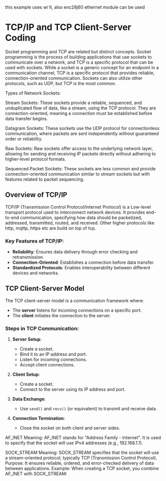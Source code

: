 this example uses wi fi, also enc28j60 ethernet module can be used

# TCP/IP and TCP Client-Server Coding

Socket programming and TCP are related but distinct concepts. Socket programming is the process of building applications that use sockets to communicate over a network, and TCP is a specific protocol that can be used with sockets. While a socket is a generic concept for an endpoint in a communication channel, TCP is a specific protocol that provides reliable, connection-oriented communication. Sockets can also utilize other protocols, such as UDP, but TCP is the most common.

Types of Network Sockets:

Stream Sockets:
These sockets provide a reliable, sequenced, and unduplicated flow of data, like a stream, using the TCP protocol. They are connection-oriented, meaning a connection must be established before data transfer begins.

Datagram Sockets:
These sockets use the UDP protocol for connectionless communication, where packets are sent independently without guaranteed order or reliability.

Raw Sockets:
Raw sockets offer access to the underlying network layer, allowing for sending and receiving IP packets directly without adhering to higher-level protocol formats.

Sequenced Packet Sockets:
These sockets are less common and provide connection-oriented communication similar to stream sockets but with features related to packet sequencing.

## Overview of TCP/IP

TCP/IP (Transmission Control Protocol/Internet Protocol) is a Low-level transport protocol used to interconnect network devices. It provides end-to-end communication, specifying how data should be packetized, addressed, transmitted, routed, and received. Other higher protocols like http, mqttp, https etc are build on top of tcp.

### Key Features of TCP/IP:

- **Reliability**: Ensures data delivery through error checking and retransmission.
- **Connection-Oriented**: Establishes a connection before data transfer.
- **Standardized Protocols**: Enables interoperability between different devices and networks.

## TCP Client-Server Model

The TCP client-server model is a communication framework where:

- The **server** listens for incoming connections on a specific port.
- The **client** initiates the connection to the server.

### Steps in TCP Communication:

1. **Server Setup**:

   - Create a socket.
   - Bind it to an IP address and port.
   - Listen for incoming connections.
   - Accept client connections.

2. **Client Setup**:

   - Create a socket.
   - Connect to the server using its IP address and port.

3. **Data Exchange**:

   - Use `send()` and `recv()` (or equivalent) to transmit and receive data.

4. **Connection Termination**:
   - Close the socket on both client and server sides.

AF_INET
Meaning: AF_INET stands for "Address Family - Internet". It is used to specify that the socket will use IPv4 addresses (e.g., 192.168.1.1).

SOCK_STREAM
Meaning: SOCK_STREAM specifies that the socket will use a stream-oriented protocol, typically TCP (Transmission Control Protocol).
Purpose: It ensures reliable, ordered, and error-checked delivery of data between applications.
Example: When creating a TCP socket, you combine AF_INET with SOCK_STREAM:
